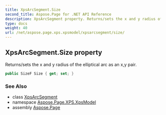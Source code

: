 ```yaml
---
title: XpsArcSegment.Size
second_title: Aspose.Page for .NET API Reference
description: XpsArcSegment property. Returns/sets the x and y radius of the elliptical arc as an xy pair
type: docs
weight: 40
url: /net/aspose.page.xps.xpsmodel/xpsarcsegment/size/
---
```

## XpsArcSegment.Size property

Returns/sets the x and y radius of the elliptical arc as an x,y pair.

```csharp
public SizeF Size { get; set; }
```

### See Also

* class [XpsArcSegment](../)
* namespace [Aspose.Page.XPS.XpsModel](../../xpsarcsegment/)
* assembly [Aspose.Page](../../../)


